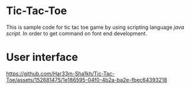 # Tic-Tac-Toe
This is sample code for tic tac toe game by using scripting language *java script*.
In order to get command on font end development.

# User interface
https://github.com/Har33m-Sha1kh/Tic-Tac-Toe/assets/152681475/1e186595-04f0-4b2a-ba2e-fbec64393218
